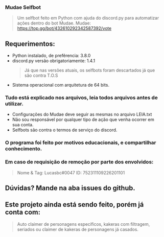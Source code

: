 ### Mudae Selfbot

> Um selfbot feito em Python com ajuda do discord.py para automatizar ações dentro do bot Mudae.
> Mudae: https://top.gg/bot/432610292342587392/vote


## Requerimentos:
- Python instalado, de prefêrencia: 3.8.0
- discord.py versão obrigatoriamente: 1.4.1 
     > Já que nas versões atuais, os selfbots foram descartados já que são contra T.O.S
 - Sistema operacional com arquitetura de 64 bits.
 
 
 ### Tudo está explicado nos arquivos, leia todos arquivos antes de utilizar.
 - Configurações do Mudae deve seguir as mesmas no arquivo LEIA.txt
 - Não sou responsável por qualquer tipo de ação que venha ocorrer em sua conta.
 - Selfbots são contra o termos de serviço do discord.
 ### O programa foi feito por motivos educacionais, e compartilhar conhecimento.
 
### Em caso de requisição de remoção por parte dos envolvidos:
> Nome & Tag: Lucasbc#0047
> ID: 752311109226201101

## Dúvidas? Mande na aba issues do github.
## Este projeto ainda está sendo feito, porém já conta com:
> Auto claimer de personagens específicos, kakeras com filtragem, seriados ou claimer de kakeras de personagens já casados.
